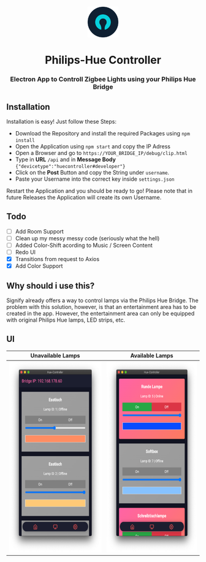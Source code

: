<p align="center">
      <img src="assets/Logos/logo.png" width="80">
  <h1 align="center">
    Philips-Hue Controller
  </h1>
</p>

<h3 align="center">
  Electron App to Controll Zigbee Lights using your Philips Hue Bridge
</h3>

## Installation
Installation is easy! Just follow these Steps:
- Download the Repository and install the required Packages using `npm install`
- Open the Application using `npm start` and copy the IP Adress
- Open a Browser and go to `https://YOUR_BRIDGE_IP/debug/clip.html`
- Type in **URL** `/api` and in **Message Body** `{"devicetype":"huecontroller#developer"}`
- Click on the **Post** Button and copy the String under `username`.
- Paste your Username into the correct key inside `settings.json`

Restart the Application and you should be ready to go! Please note that in future Releases the Application will create its own Username.

## Todo
- [ ] Add Room Support
- [ ] Clean up my messy messy code (seriously what the hell)
- [ ] Added Color-Shift acording to Music / Screen Content
- [ ] Redo UI
- [X] Transitions from request to Axios
- [X] Add Color Support

## Why should i use this?
Signify already offers a way to control lamps via the Philips Hue Bridge. The problem with this solution, however, is that an entertainment area has to be created in the app. However, the entertainment area can only be equipped with original Philips Hue lamps, LED strips, etc.

## UI

| Unavailable Lamps | Available Lamps |
| ----------------- | --------------- |
| <img src="./assets/docs/screen1.png" height="500"> | <img src="./assets/docs/screen2.png" height="500"> |

 
